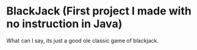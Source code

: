 # BlackJack (First project I made with no instruction in Java)
What can I say, its just a good ole classic game of blackjack.
